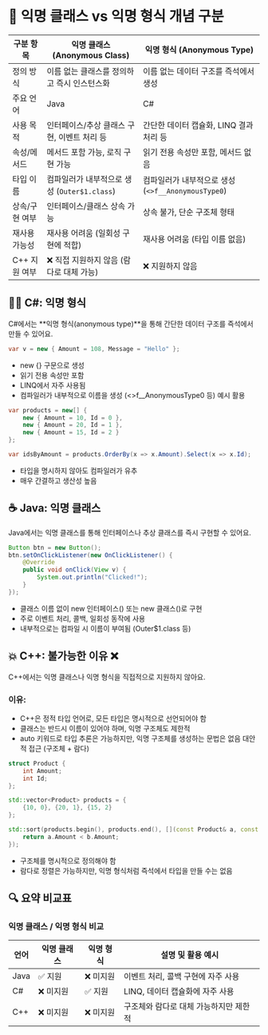 # 🧩 익명 클래스 vs 익명 형식 개념 구분

| 구분 항목       | 익명 클래스 (Anonymous Class)            | 익명 형식 (Anonymous Type)               |
|----------------|-------------------------------------------|-------------------------------------------|
| 정의 방식      | 이름 없는 클래스를 정의하고 즉시 인스턴스화 | 이름 없는 데이터 구조를 즉석에서 생성       |
| 주요 언어       | Java                                      | C#                                        |
| 사용 목적      | 인터페이스/추상 클래스 구현, 이벤트 처리 등 | 간단한 데이터 캡슐화, LINQ 결과 처리 등     |
| 속성/메서드     | 메서드 포함 가능, 로직 구현 가능             | 읽기 전용 속성만 포함, 메서드 없음          |
| 타입 이름      | 컴파일러가 내부적으로 생성 (`Outer$1.class`) | 컴파일러가 내부적으로 생성 (`<>f__AnonymousType0`) |
| 상속/구현 여부 | 인터페이스/클래스 상속 가능                 | 상속 불가, 단순 구조체 형태                |
| 재사용 가능성   | 재사용 어려움 (일회성 구현에 적합)           | 재사용 어려움 (타입 이름 없음)             |
| C++ 지원 여부  | ❌ 직접 지원하지 않음 (람다로 대체 가능)     | ❌ 지원하지 않음                          |


## 🧑‍💻 C#: 익명 형식
C#에서는 **익명 형식(anonymous type)**을 통해 간단한 데이터 구조를 즉석에서 만들 수 있어요.
```csharp
var v = new { Amount = 108, Message = "Hello" };
```

- new {} 구문으로 생성
- 읽기 전용 속성만 포함
- LINQ에서 자주 사용됨
- 컴파일러가 내부적으로 이름을 생성 (<>f__AnonymousType0 등)
예시 활용
```csharp
var products = new[] {
    new { Amount = 10, Id = 0 },
    new { Amount = 20, Id = 1 },
    new { Amount = 15, Id = 2 }
};

var idsByAmount = products.OrderBy(x => x.Amount).Select(x => x.Id);
```


- 타입을 명시하지 않아도 컴파일러가 유추
- 매우 간결하고 생산성 높음

## ☕ Java: 익명 클래스

Java에서는 익명 클래스를 통해 인터페이스나 추상 클래스를 즉시 구현할 수 있어요.
```java
Button btn = new Button();
btn.setOnClickListener(new OnClickListener() {
    @Override
    public void onClick(View v) {
        System.out.println("Clicked!");
    }
});
```

- 클래스 이름 없이 new 인터페이스() 또는 new 클래스()로 구현
- 주로 이벤트 처리, 콜백, 일회성 동작에 사용
- 내부적으로는 컴파일 시 이름이 부여됨 (Outer$1.class 등)



## 💥 C++: 불가능한 이유 ❌
C++에서는 익명 클래스나 익명 형식을 직접적으로 지원하지 않아요.

### 이유:
- C++은 정적 타입 언어로, 모든 타입은 명시적으로 선언되어야 함
- 클래스는 반드시 이름이 있어야 하며, 익명 구조체도 제한적
- auto 키워드로 타입 추론은 가능하지만, 익명 구조체를 생성하는 문법은 없음
대안적 접근 (구조체 + 람다)
```cpp
struct Product {
    int Amount;
    int Id;
};

std::vector<Product> products = {
    {10, 0}, {20, 1}, {15, 2}
};

std::sort(products.begin(), products.end(), [](const Product& a, const Product& b) {
    return a.Amount < b.Amount;
});

```

- 구조체를 명시적으로 정의해야 함
- 람다로 정렬은 가능하지만, 익명 형식처럼 즉석에서 타입을 만들 수는 없음

## 🔍 요약 비교표
### 익명 클래스 / 익명 형식 비교

| 언어   | 익명 클래스 | 익명 형식 | 설명 및 활용 예시                          |
|--------|--------------|------------|--------------------------------------------|
| Java   | ✅ 지원       | ❌ 미지원   | 이벤트 처리, 콜백 구현에 자주 사용          |
| C#     | ❌ 미지원     | ✅ 지원     | LINQ, 데이터 캡슐화에 자주 사용             |
| C++    | ❌ 미지원     | ❌ 미지원   | 구조체와 람다로 대체 가능하지만 제한적       |

```


